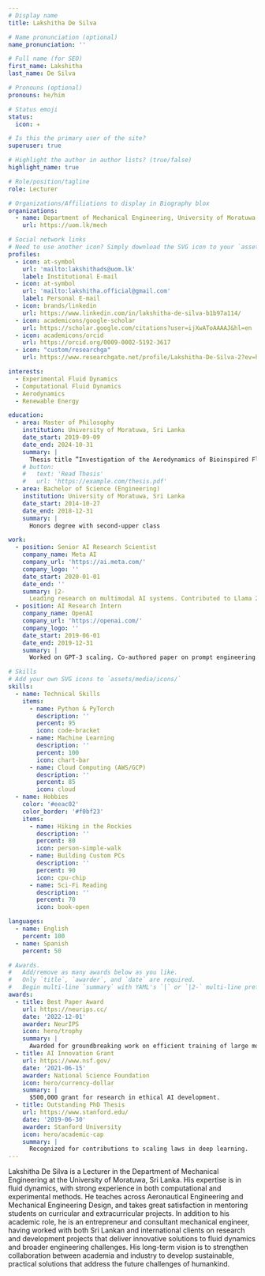 ```yaml
---
# Display name
title: Lakshitha De Silva

# Name pronunciation (optional)
name_pronunciation: ''

# Full name (for SEO)
first_name: Lakshitha
last_name: De Silva

# Pronouns (optional)
pronouns: he/him

# Status emoji
status:
  icon: ✈️

# Is this the primary user of the site?
superuser: true

# Highlight the author in author lists? (true/false)
highlight_name: true

# Role/position/tagline
role: Lecturer

# Organizations/Affiliations to display in Biography blox
organizations:
  - name: Department of Mechanical Engineering, University of Moratuwa, Sri Lanka
    url: https://uom.lk/mech

# Social network links
# Need to use another icon? Simply download the SVG icon to your `assets/media/icons/` folder.
profiles:
  - icon: at-symbol
    url: 'mailto:lakshithads@uom.lk'
    label: Institutional E-mail
  - icon: at-symbol
    url: 'mailto:lakshitha.official@gmail.com'
    label: Personal E-mail
  - icon: brands/linkedin
    url: https://www.linkedin.com/in/lakshitha-de-silva-b1b97a114/
  - icon: academicons/google-scholar
    url: https://scholar.google.com/citations?user=ijXwAToAAAAJ&hl=en
  - icon: academicons/orcid
    url: https://orcid.org/0009-0002-5192-3617
  - icon: "custom/researchga"
    url: https://www.researchgate.net/profile/Lakshitha-De-Silva-2?ev=hdr_xprf

interests:
  - Experimental Fluid Dynamics
  - Computational Fluid Dynamics
  - Aerodynamics
  - Renewable Energy

education:
  - area: Master of Philosophy
    institution: University of Moratuwa, Sri Lanka
    date_start: 2019-09-09
    date_end: 2024-10-31
    summary: |
      Thesis title ”Investigation of the Aerodynamics of Bioinspired Flapping Wings”. Experimental and computational investigation of pitching and plunging wings inspired by kinematics of birds to improve future Flapping Wing Bioinspired Aerial Vehicles (FWBAVs) performance.
    # button:
    #   text: 'Read Thesis'
    #   url: 'https://example.com/thesis.pdf'
  - area: Bachelor of Science (Engineering)
    institution: University of Moratuwa, Sri Lanka
    date_start: 2014-10-27
    date_end: 2018-12-31
    summary: |
      Honors degree with second-upper class

work:
  - position: Senior AI Research Scientist
    company_name: Meta AI
    company_url: 'https://ai.meta.com/'
    company_logo: ''
    date_start: 2020-01-01
    date_end: ''
    summary: |2-
      Leading research on multimodal AI systems. Contributed to Llama 2 and other open-source models. 50+ citations in 3 years.
  - position: AI Research Intern
    company_name: OpenAI
    company_url: 'https://openai.com/'
    company_logo: ''
    date_start: 2019-06-01
    date_end: 2019-12-31
    summary: |
      Worked on GPT-3 scaling. Co-authored paper on prompt engineering.

# Skills
# Add your own SVG icons to `assets/media/icons/`
skills:
  - name: Technical Skills
    items:
      - name: Python & PyTorch
        description: ''
        percent: 95
        icon: code-bracket
      - name: Machine Learning
        description: ''
        percent: 100
        icon: chart-bar
      - name: Cloud Computing (AWS/GCP)
        description: ''
        percent: 85
        icon: cloud
  - name: Hobbies
    color: '#eeac02'
    color_border: '#f0bf23'
    items:
      - name: Hiking in the Rockies
        description: ''
        percent: 80
        icon: person-simple-walk
      - name: Building Custom PCs
        description: ''
        percent: 90
        icon: cpu-chip
      - name: Sci-Fi Reading
        description: ''
        percent: 70
        icon: book-open

languages:
  - name: English
    percent: 100
  - name: Spanish
    percent: 50

# Awards.
#   Add/remove as many awards below as you like.
#   Only `title`, `awarder`, and `date` are required.
#   Begin multi-line `summary` with YAML's `|` or `|2-` multi-line prefix and indent 2 spaces below.
awards:
  - title: Best Paper Award
    url: https://neurips.cc/
    date: '2022-12-01'
    awarder: NeurIPS
    icon: hero/trophy
    summary: |
      Awarded for groundbreaking work on efficient training of large models.
  - title: AI Innovation Grant
    url: https://www.nsf.gov/
    date: '2021-06-15'
    awarder: National Science Foundation
    icon: hero/currency-dollar
    summary: |
      $500,000 grant for research in ethical AI development.
  - title: Outstanding PhD Thesis
    url: https://www.stanford.edu/
    date: '2019-06-30'
    awarder: Stanford University
    icon: hero/academic-cap
    summary: |
      Recognized for contributions to scaling laws in deep learning.
---
```


Lakshitha De Silva is a Lecturer in the Department of Mechanical Engineering at the University of Moratuwa, Sri Lanka. His expertise is in fluid dynamics, with strong experience in both computational and experimental methods. He teaches across Aeronautical Engineering and Mechanical Engineering Design, and takes great satisfaction in mentoring students on curricular and extracurricular projects. In addition to his academic role, he is an entrepreneur and consultant mechanical engineer, having worked with both Sri Lankan and international clients on research and development projects that deliver innovative solutions to fluid dynamics and broader engineering challenges. His long-term vision is to strengthen collaboration between academia and industry to develop sustainable, practical solutions that address the future challenges of humankind.
